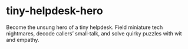 # tiny-helpdesk-hero
Become the unsung hero of a tiny helpdesk. Field miniature tech nightmares, decode callers’ small‑talk, and solve quirky puzzles with wit and empathy.
